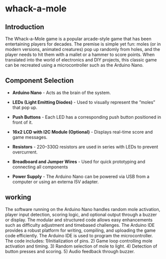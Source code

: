 # whack-a-mole

## Introduction

The Whack-a-Mole game is a popular arcade-style game that has been entertaining players for decades. The premise is simple yet fun: moles (or in modern versions, animated
creatures) pop up randomly from holes, and the player needs to hit them with a mallet
or a hammer to score points. When translated into the world of electronics and DIY
projects, this classic game can be recreated using a microcontroller such as the Arduino
Nano.

##  Component Selection

 - **Arduino Nano** - Acts as the brain of the system.
 
 - **LEDs (Light Emitting Diodes)** - Used to visually represent the ”moles” that pop up.
 
 - **Push Buttons** - Each LED has a corresponding push button positioned in front of it.
 
 - **16x2 LCD with I2C Module (Optional)** - Displays real-time score and game messages.
 
 - **Resistors** - 220–330Ω resistors are used in series with LEDs to prevent overcurrent.
 
 - **Breadboard and Jumper Wires** - Used for quick prototyping and connecting all components
 
 - **Power Supply** - The Arduino Nano can be powered via USB from a computer or using an externa l5V adapter.
 

 ## working

 The software running on the Arduino Nano handles random mole activation, player input
detection, scoring logic, and optional output through a buzzer or display. The modular
and structured code allows easy enhancements such as difficulty adjustment and timebased challenges. The Arduino IDE provides a robust platform for writing, compiling,
and uploading the game code efficiently.
The Arduino IDE is used to program the microcontroller. The code includes:
1)Initialization of pins.
2) Game loop controlling mole activation and timing.
3) Random selection of mole to light.
4) Detection of button presses and scoring.
5) Audio feedback through buzzer.




